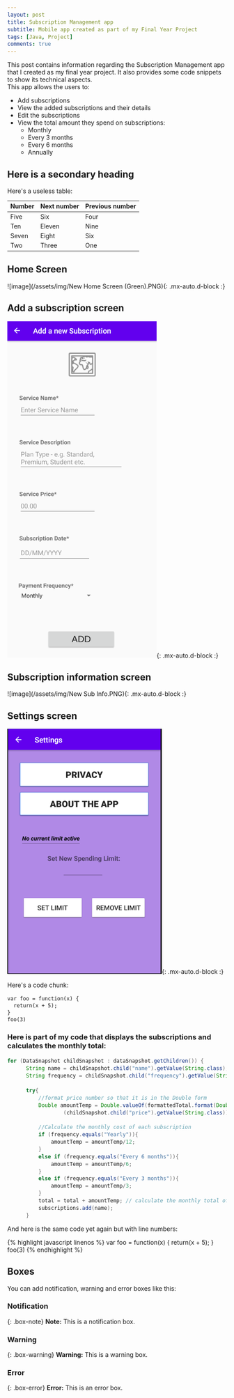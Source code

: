```yaml
---
layout: post
title: Subscription Management app
subtitle: Mobile app created as part of my Final Year Project
tags: [Java, Project]
comments: true
---
```


This post contains information regarding the Subscription Management app that I created as my final year project. It also provides some code snippets to show its technical aspects.  
This app allows the users to:  
* Add subscriptions
* View the added subscriptions and their details
* Edit the subscriptions
* View the total amount they spend on subscriptions:
  * Monthly
  * Every 3 months
  * Every 6 months
  * Annually   

## Here is a secondary heading

Here's a useless table:

| Number | Next number | Previous number |
| :------ |:--- | :--- |
| Five | Six | Four |
| Ten | Eleven | Nine |
| Seven | Eight | Six |
| Two | Three | One |


## Home Screen

![image](/assets/img/New Home Screen (Green).PNG){: .mx-auto.d-block :}

## Add a subscription screen

![image](/assets/img/new-add-sub.png){: .mx-auto.d-block :}

## Subscription information screen

![image](/assets/img/New Sub Info.PNG){: .mx-auto.d-block :}

## Settings screen

![image](/assets/img/Settings.PNG){: .mx-auto.d-block :}

Here's a code chunk:

~~~
var foo = function(x) {
  return(x + 5);
}
foo(3)
~~~

### Here is part of my code that displays the subscriptions and calculates the monthly total:

```java
for (DataSnapshot childSnapshot : dataSnapshot.getChildren()) {
      String name = childSnapshot.child("name").getValue(String.class);
      String frequency = childSnapshot.child("frequency").getValue(String.class);

      try{
          //format price number so that it is in the Double form
          Double amountTemp = Double.valueOf(formattedTotal.format(Double.valueOf
                  (childSnapshot.child("price").getValue(String.class))));

          //Calculate the monthly cost of each subscription
          if (frequency.equals("Yearly")){
              amountTemp = amountTemp/12;
          }
          else if (frequency.equals("Every 6 months")){
              amountTemp = amountTemp/6;
          }
          else if (frequency.equals("Every 3 months")){
              amountTemp = amountTemp/3;
          }
          total = total + amountTemp; // calculate the monthly total of the subscriptions
          subscriptions.add(name);
      }
```

And here is the same code yet again but with line numbers:

{% highlight javascript linenos %}
var foo = function(x) {
  return(x + 5);
}
foo(3)
{% endhighlight %}

## Boxes
You can add notification, warning and error boxes like this:

### Notification

{: .box-note}
**Note:** This is a notification box.

### Warning

{: .box-warning}
**Warning:** This is a warning box.

### Error

{: .box-error}
**Error:** This is an error box.
